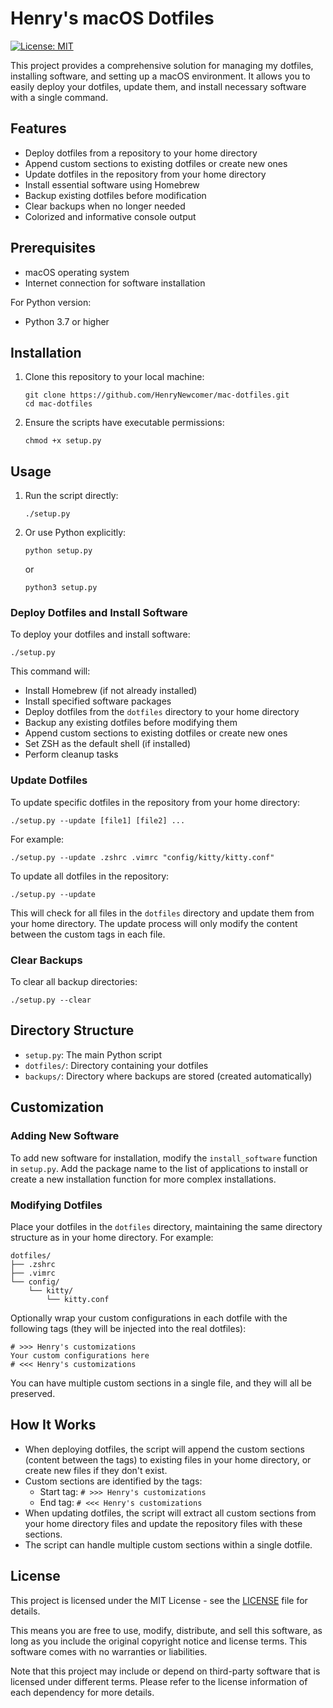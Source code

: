 # Henry's macOS Dotfiles

[![License: MIT](https://img.shields.io/badge/License-MIT-yellow.svg)](https://opensource.org/licenses/MIT)

This project provides a comprehensive solution for managing my dotfiles, installing software, and setting up a macOS environment. It allows you to easily deploy your dotfiles, update them, and install necessary software with a single command.

## Features

- Deploy dotfiles from a repository to your home directory
- Append custom sections to existing dotfiles or create new ones
- Update dotfiles in the repository from your home directory
- Install essential software using Homebrew
- Backup existing dotfiles before modification
- Clear backups when no longer needed
- Colorized and informative console output

## Prerequisites

- macOS operating system
- Internet connection for software installation

For Python version:
- Python 3.7 or higher

## Installation

1. Clone this repository to your local machine:
   ```
   git clone https://github.com/HenryNewcomer/mac-dotfiles.git
   cd mac-dotfiles
   ```

2. Ensure the scripts have executable permissions:
   ```
   chmod +x setup.py
   ```

## Usage

1. Run the script directly:
   ```
   ./setup.py
   ```

2. Or use Python explicitly:
   ```
   python setup.py
   ```
   or
   ```
   python3 setup.py
   ```

### Deploy Dotfiles and Install Software

To deploy your dotfiles and install software:

`./setup.py`

This command will:
- Install Homebrew (if not already installed)
- Install specified software packages
- Deploy dotfiles from the `dotfiles` directory to your home directory
- Backup any existing dotfiles before modifying them
- Append custom sections to existing dotfiles or create new ones
- Set ZSH as the default shell (if installed)
- Perform cleanup tasks

### Update Dotfiles

To update specific dotfiles in the repository from your home directory:

`./setup.py --update [file1] [file2] ...`

For example:
```
./setup.py --update .zshrc .vimrc "config/kitty/kitty.conf"
```

To update all dotfiles in the repository:

`./setup.py --update`

This will check for all files in the `dotfiles` directory and update them from your home directory. The update process will only modify the content between the custom tags in each file.

### Clear Backups

To clear all backup directories:

`./setup.py --clear`

## Directory Structure

- `setup.py`: The main Python script
- `dotfiles/`: Directory containing your dotfiles
- `backups/`: Directory where backups are stored (created automatically)

## Customization

### Adding New Software

To add new software for installation, modify the `install_software` function in `setup.py`. Add the package name to the list of applications to install or create a new installation function for more complex installations.

### Modifying Dotfiles

Place your dotfiles in the `dotfiles` directory, maintaining the same directory structure as in your home directory. For example:

```
dotfiles/
├── .zshrc
├── .vimrc
└── config/
    └── kitty/
        └── kitty.conf
```

Optionally wrap your custom configurations in each dotfile with the following tags (they will be injected into the real dotfiles):

```
# >>> Henry's customizations
Your custom configurations here
# <<< Henry's customizations
```

You can have multiple custom sections in a single file, and they will all be preserved.

## How It Works

- When deploying dotfiles, the script will append the custom sections (content between the tags) to existing files in your home directory, or create new files if they don't exist.
- Custom sections are identified by the tags:
  - Start tag: `# >>> Henry's customizations`
  - End tag: `# <<< Henry's customizations`
- When updating dotfiles, the script will extract all custom sections from your home directory files and update the repository files with these sections.
- The script can handle multiple custom sections within a single dotfile.

## License

This project is licensed under the MIT License - see the [LICENSE](LICENSE) file for details.

This means you are free to use, modify, distribute, and sell this software, as long as you include the original copyright notice and license terms. This software comes with no warranties or liabilities.

Note that this project may include or depend on third-party software that is licensed under different terms. Please refer to the license information of each dependency for more details.
